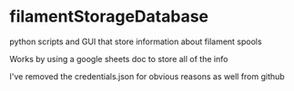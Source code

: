 # filamentStorageDatabase
python scripts and GUI that store information about filament spools

Works by using a google sheets doc to store all of the info

I've removed the credentials.json for obvious reasons as well from github
